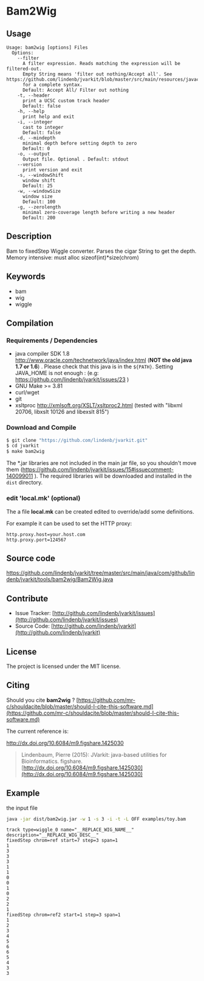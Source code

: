 # Bam2Wig


## Usage

```
Usage: bam2wig [options] Files
  Options:
    --filter
      A filter expression. Reads matching the expression will be filtered-out. 
      Empty String means 'filter out nothing/Accept all'. See https://github.com/lindenb/jvarkit/blob/master/src/main/resources/javacc/com/github/lindenb/jvarkit/util/bio/samfilter/SamFilterParser.jj 
      for a complete syntax.
      Default: Accept All/ Filter out nothing
    -t, --header
      print a UCSC custom track header
      Default: false
    -h, --help
      print help and exit
    -i, --integer
      cast to integer
      Default: false
    -d, --mindepth
      minimal depth before setting depth to zero
      Default: 0
    -o, --output
      Output file. Optional . Default: stdout
    --version
      print version and exit
    -s, --windowShift
      window shift
      Default: 25
    -w, --windowSize
      window size
      Default: 100
    -g, --zerolength
      minimal zero-coverage length before writing a new header
      Default: 200

```


## Description

Bam to fixedStep Wiggle converter. Parses the cigar String to get the depth. Memory intensive: must alloc sizeof(int)*size(chrom)


## Keywords

 * bam
 * wig
 * wiggle


## Compilation

### Requirements / Dependencies

* java compiler SDK 1.8 http://www.oracle.com/technetwork/java/index.html (**NOT the old java 1.7 or 1.6**) . Please check that this java is in the `${PATH}`. Setting JAVA_HOME is not enough : (e.g: https://github.com/lindenb/jvarkit/issues/23 )
* GNU Make >= 3.81
* curl/wget
* git
* xsltproc http://xmlsoft.org/XSLT/xsltproc2.html (tested with "libxml 20706, libxslt 10126 and libexslt 815")


### Download and Compile

```bash
$ git clone "https://github.com/lindenb/jvarkit.git"
$ cd jvarkit
$ make bam2wig
```

The *.jar libraries are not included in the main jar file, so you shouldn't move them (https://github.com/lindenb/jvarkit/issues/15#issuecomment-140099011 ).
The required libraries will be downloaded and installed in the `dist` directory.

### edit 'local.mk' (optional)

The a file **local.mk** can be created edited to override/add some definitions.

For example it can be used to set the HTTP proxy:

```
http.proxy.host=your.host.com
http.proxy.port=124567
```
## Source code 

[https://github.com/lindenb/jvarkit/tree/master/src/main/java/com/github/lindenb/jvarkit/tools/bam2wig/Bam2Wig.java
](https://github.com/lindenb/jvarkit/tree/master/src/main/java/com/github/lindenb/jvarkit/tools/bam2wig/Bam2Wig.java
)
## Contribute

- Issue Tracker: [http://github.com/lindenb/jvarkit/issues](http://github.com/lindenb/jvarkit/issues)
- Source Code: [http://github.com/lindenb/jvarkit](http://github.com/lindenb/jvarkit)

## License

The project is licensed under the MIT license.

## Citing

Should you cite **bam2wig** ? [https://github.com/mr-c/shouldacite/blob/master/should-I-cite-this-software.md](https://github.com/mr-c/shouldacite/blob/master/should-I-cite-this-software.md)

The current reference is:

http://dx.doi.org/10.6084/m9.figshare.1425030

> Lindenbaum, Pierre (2015): JVarkit: java-based utilities for Bioinformatics. figshare.
> [http://dx.doi.org/10.6084/m9.figshare.1425030](http://dx.doi.org/10.6084/m9.figshare.1425030)


## Example
the input file

```bash
java -jar dist/bam2wig.jar -w 1 -s 3 -i -t -L OFF examples/toy.bam
```

```
track type=wiggle_0 name="__REPLACE_WIG_NAME__" description="__REPLACE_WIG_DESC__"
fixedStep chrom=ref start=7 step=3 span=1
1
3
3
3
1
1
0
0
1
0
2
2
1
fixedStep chrom=ref2 start=1 step=3 span=1
1
2
3
4
5
6
6
5
4
3
3
```



